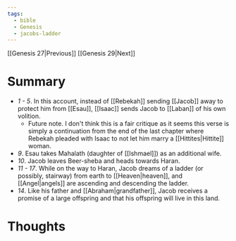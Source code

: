```yaml
---
tags:
  - bible
  - Genesis
  - jacobs-ladder
---
```

[[Genesis 27|Previous]] [[Genesis 29|Next]]
# Summary
- *1 - 5*. In this account, instead of [[Rebekah]] sending [[Jacob]] away to protect him from [[Esau]], [[Isaac]] sends Jacob to [[Laban]] of his own volition.
	- Future note. I don't think this is a fair critique as it seems this verse is simply a continuation from the end of the last chapter where Rebekah pleaded with Isaac to not let him marry a [[Hittites|Hittite]] woman.
- *9*. Esau takes Mahalath (daughter of [[Ishmael]]) as an additional wife.
- *10*. Jacob leaves Beer-sheba and heads towards Haran.
- *11 - 17*. While on the way to Haran, Jacob dreams of a ladder (or possibly, stairway) from earth to [[Heaven|heaven]], and [[Angel|angels]] are ascending and descending the ladder. 
- *14*. Like his father and [[Abraham|grandfather]], Jacob receives a promise of a large offspring and that his offspring will live in this land.
# Thoughts